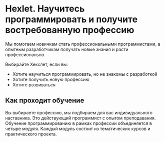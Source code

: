 # Hexlet. Научитесь программировать и получите востребованную профессию

Мы помогаем новичкам стать профессиональными программистами, а опытным разработчикам получать новые знания и расти профессионально.

Выбирайте Хекслет, если вы:

* Хотите научиться программировать, но не знакомы с разработкой
* Хотите получить новую профессию
* Хотите развиваться

## Как проходит обучение

Вы выбираете профессию, мы подбираем для вас индивидуального наставника. Это действующий программист с опытом преподавания. Обучение программированию в рамках профессии объединяется в четыре модуля. Каждый модуль состоит из тематических курсов и практического проекта.